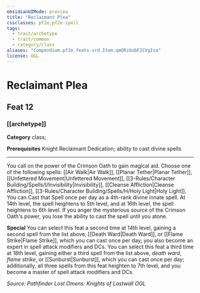 ```yaml
---
obsidianUIMode: preview
title: "Reclaimant Plea"
cssclasses: pf2e,pf2e-spell
tags:
  - trait/archetype
  - trait/common
  - category/class
aliases: "Compendium.pf2e.feats-srd.Item.qmORiUubF2CVgIva"
license: OGL
---
```

# Reclaimant Plea
## Feat 12
### [[archetype]]

**Category** class; 



**Prerequisites** Knight Reclaimant Dedication; ability to cast divine spells
* * *
You call on the power of the Crimson Oath to gain magical aid. Choose one of the following spells: [[Air Walk|Air Walk]], [[Planar Tether|Planar Tether]], [[Unfettered Movement|Unfettered Movement]], [[3-Rules/Character Building/Spells/I/Invisibility|Invisibility]], [[Cleanse Affliction|Cleanse Affliction]], [[3-Rules/Character Building/Spells/H/Holy Light|Holy Light]]. You can Cast that Spell once per day as a 4th-rank divine innate spell. At 14th level, the spell heightens to 5th level, and at 16th level, the spell heightens to 6th level. If you anger the mysterious source of the Crimson Oath's power, you lose the ability to cast the spell until you atone.

**Special** You can select this feat a second time at 14th level, gaining a second spell from the list above, [[Death Ward|Death Ward]], or [[Flame Strike|Flame Strike]], which you can cast once per day; you also become an expert in spell attack modifiers and DCs. You can select this feat a third time at 18th level, gaining either a third spell from the list above, _death ward_, _flame strike_, or [[Sunburst|Sunburst]], which you can cast once per day; additionally, all three spells from this feat heighten to 7th level, and you become a master of spell attack modifiers and DCs.

*Source: Pathfinder Lost Omens: Knights of Lastwall*
*OGL*